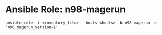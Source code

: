 # Ansible Role: n98-magerun

    ansible-role -i <inventory_file> --hosts <hosts> -b n98-magerun -e 'n98_magerun_version=1'
